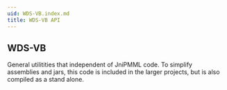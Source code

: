 ```yaml
---
uid: WDS-VB.index.md
title: WDS-VB API
---
```


## WDS-VB

General utilitities that independent of JniPMML code.  To simplify assemblies and jars, this code is 
included in the larger projects, but is also compiled as a stand alone.

